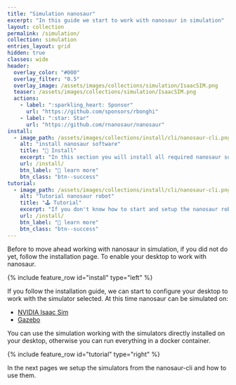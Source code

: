 ```yaml
---
title: "Simulation nanosaur"
excerpt: "In this guide we start to work with nanosaur in simulation"
layout: collection
permalink: /simulation/
collection: simulation
entries_layout: grid
hidden: true
classes: wide
header:
  overlay_color: "#000"
  overlay_filter: "0.5"
  overlay_image: /assets/images/collections/simulation/IsaacSIM.png
  teaser: /assets/images/collections/simulation/IsaacSIM.png
  actions:
    - label: ":sparkling_heart: Sponsor"
      url: "https://github.com/sponsors/rbonghi"
    - label: ":star: Star"
      url: "https://github.com/rnanosaur/nanosaur"
install:
  - image_path: /assets/images/collections/install/cli/nanosaur-cli.png
    alt: "install nanosaur software"
    title: "💾 Install"
    excerpt: "In this section you will install all required nanosaur software. Starting from the nanosaur Command Line Interface (CLI) and after all software."
    url: /install/
    btn_label: "📃 learn more"
    btn_class: "btn--success"
tutorial:
  - image_path: /assets/images/collections/install/cli/nanosaur-cli.png
    alt: "Tutorial nanosaur robot"
    title: "🕹️ Tutorial"
    excerpt: "If you don't know how to start and setup the nanosaur robot or how to drive follow the tutorial."
    url: /install/
    btn_label: "📃 learn more"
    btn_class: "btn--success"
---
```


Before to move ahead working with nanosaur in simulation, if you did not do yet, follow the installation page. To enable your desktop to work with nanosaur.

{% include feature_row id="install" type="left" %}

If you follow the installation guide, we can start to configure your desktop to work with the simulator selected. At this time nanosaur can be simulated on:

* [NVIDIA Isaac Sim](https://developer.nvidia.com/isaac/sim)
* [Gazebo](https://gazebosim.org)

You can use the simulation working with the simulators directly installed on your desktop, otherwise you can run everything in a docker container. 

{% include feature_row id="tutorial" type="right" %}

In the next pages we setup the simulators from the nanosaur-cli and how to use them.
